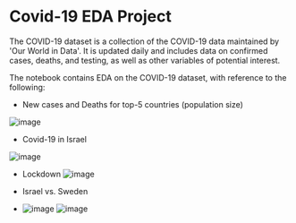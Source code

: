 # Covid-19 EDA Project

The COVID-19 dataset is a collection of the COVID-19 data maintained by 'Our World in Data'.
It is updated daily and includes data on confirmed cases, deaths, and testing, as well as other variables of potential interest.

The notebook contains EDA on the COVID-19 dataset, with reference to the following:
* New cases and Deaths for top-5 countries (population size)

![image](https://user-images.githubusercontent.com/60502982/111821828-c775a480-88eb-11eb-8251-3dcaf4a7d973.png)

* Covid-19 in Israel

![image](https://user-images.githubusercontent.com/60502982/111822053-0146ab00-88ec-11eb-84d8-5ea7395440eb.png)
 
* Lockdown
![image](https://user-images.githubusercontent.com/60502982/111822156-1de2e300-88ec-11eb-9631-13bd627590b6.png)

* Israel vs. Sweden
* ![image](https://user-images.githubusercontent.com/60502982/111822242-3c48de80-88ec-11eb-87ed-80c41515d8de.png)
![image](https://user-images.githubusercontent.com/60502982/111822261-42d75600-88ec-11eb-9c60-d203dcfbeef3.png)

